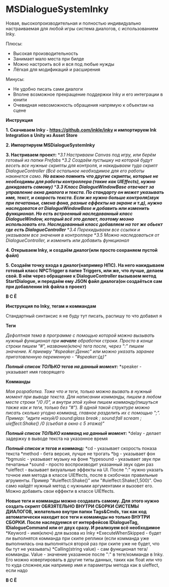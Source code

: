 # MSDialogueSystemInky
Новая, высокопроизводительная и полностью индивидуально настраиваемая для любой игры система диалогов, с использованием Inky.

Плюсы:

+ Высокая производительность
+ Занимает мало места при билде
+ Можно настроить всё и вся под любые нужды
+ Лёгкая для модификаций и расширения

Минусы:

+ Не удобно писать сами диалоги
+ Вполне возможное прекращение поддержки Inky и его интеграции в юнити
+ Очевидная невозможность обращения напрямую к объектам на сцене

**Инструкция**

**1. Скачиваем Inky - https://github.com/inkle/inky и импортируем Ink Integration в Unity из Asset Store**

**2. Импортируем MSDialogueSystemInky**

**3. Настриваем проект:**
     **3.1  Настриваем Canvas под игру, или берём готовый из папки Prefabs*
     **3.2 Создаём пустышку на которой будут весеть все нужные скрипты для контроля, и накидываем туда скрипт DialogueController (Всё остальное необходимое для его работы накинется само. **Но важно помнить что другие скрипты, которые не необходимы для работы контроллера 
     (такие как UIEffects), нужно докидовать самому)***
     ****3.3 Класс DialogueWindowBase отвечает за управление окна диалога и текста. По стандарту он может указывать имя, текст, и скорость текста. Если же нужно больше контроля(звук при печатаньи, смена фона, разные еффекты на экране и т.д), нужно наследоватся от 
     DialogueWindowBase и добавить или изменить функционал. Но есть встроенный наследованный класс DialogueWindow, который всё это делает, поэтому моэно использовать его. Наследованный класс добавляем на тот же обьект где есть DialogueController***
     **3.4 Перекидываем все ссылки и указываем все значения в контроллере*
     **3.5 Можно наследоваться от DialogueController, и изменить или добавить функционал*
     
**4. Открываем Inky, и создаём диалог(или просто сохраняем пустой файл)**

**5. Создаём точку входа в диалог(например НПС). На него накидываем готовый класс NPCTrigger в папке Triggers, или же, что лучше, делаем свой. В нём через обращение к DialogueController вызываем метод StartDialogue, и передаём ему JSON файл диалога(он создаёться сам при добавлении ink файла в проект)**

**В С Ё**


**Инструкция по Inky, тегам и коммандам**

Стандартный синтаксис я не буду тут писать, распишу то что добавил я

**Теги**

*Дефолтная тема в программе с помощью которой можно вызывать нужный функционал при **начале** обработки строки.
Просто в конце строки пишем "#", название(ключ) тега после, через ":" пишем значение.
К приемру "#speaker:Денис" или можно указать заранее приготовленную переменную - "#speaker:{д}"*

***Полный список ТОЛЬКО тегов на данный момент:***
*speaker - указывает имя говорящего


**Комманды**

*Моя розработка. Тоже что и теги, только можно вызвать в нужный момент при выводе текста. Для написании комманды, пишем в любом месте строки "/0 /0", и внутри этой хуйни пишем комманду(пишуться также как и теги, только без "#").
В одной такой структуре можно писать сколько угодно комманд, главное разделить их с помощью ";". Пример: "идите нахуй/0 sound:glass break ; sound:fall scream ; uieffect:Shake() /0 (съебал в окно с 5 этажа)"*

***Полный список ТОЛЬКО комманд на данный момент:***
*delay - делает задержку в выводе текста на указонное время


***Полный список и тегов и комманд:***
*cd - указывает скорость показа текста
*method - бета версия, лучше не трогать
*bg - указывает фон
*bgmusic - указывает музыку на фоне
*typesound - указывает звук при печатаньи
*sound - просто воспроизводит указанный звук один раз
*uieffect - вызывает визуальные эффекты на UI. После ":" нужно указать точное имя метода в классе UIEffects, после в скобочках правильные агрументы. Пример "#uieffect:Shake()" или "#uieffect:Shake(1,500)".
           Оно само найдёт нужный метод с нужными аргументами и вызовет его. Можно добавить свои еффекти в классе UIEffects.


**Новые теги и комманды можно создавать самому. Для этого нужно создать скрипт ОБЯЗЯТЕЛЬНО ВНУТРИ СБОРКИ СИСТЕМЫ ДИАЛОГОВ, желательно внутри папки Tags&Cmds, так как код автоматически находит все теги и комамнды но только ВНУТРИ СБОРКИ.
После наследуемся от интерфейсов IDialogueTag, IDialogueCommand или от двух сразу. И реализуем всё необходимое**
*Keyword - имя(ключ) для вызова из Inky
*ExecuteWhenSkipped - будет ли выполнятся комманда при скипе реплики (если комманда уже выполнилась она выполняться второй раз при скипе уже не будет, что бы тут не указывать)
*Calling(string value) - сам функционал тега/комманды. Value - значение указанное после ":" в теге/комманде в Inky. Его можно ковертировать в другие типы данных, таких как float или что то куда сложнее,как например имя и параметры метода как в uieffect, если надо

**В С Ё**
